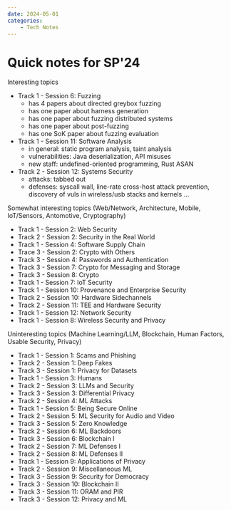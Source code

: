 ```yaml
---
date: 2024-05-01
categories:
    - Tech Notes
---
```


# Quick notes for SP'24

Interesting topics

- Track 1 - Session 6: Fuzzing
    + has 4 papers about directed greybox fuzzing
    + has one paper about harness generation
    + has one paper about fuzzing distributed systems
    + has one paper about post-fuzzing
    + has one SoK paper about fuzzing evaluation
- Track 1 - Session 11: Software Analysis
    + in general: static program analysis, taint analysis
    + vulnerabilities: Java deserialization, API misuses
    + new staff: undefined-oriented programming, Rust ASAN
- Track 2 - Session 12: Systems Security
    + attacks: tabbed out
    + defenses: syscall wall, line-rate cross-host attack prevention, discovery
    of vuls in wireless/usb stacks and kernels ...

Somewhat interesting topics (Web/Network, Architecture, Mobile, IoT/Sensors, Antomotive, Cryptography)

- Track 1 - Session 2: Web Security
- Track 2 - Session 2: Security in the Real World
- Track 1 - Session 4: Software Supply Chain
- Trace 3 - Session 2: Crypto with Others
- Track 3 - Session 4: Passwords and Authentication
- Track 3 - Session 7: Crypto for Messaging and Storage
- Track 3 - Session 8: Crypto
- Track 1 - Session 7: IoT Security
- Track 1 - Session 10: Provenance and Enterprise Security
- Track 2 - Session 10: Hardware Sidechannels
- Track 2 - Session 11: TEE and Hardware Security
- Track 1 - Session 12: Network Security
- Track 1 - Session 8: Wireless Security and Privacy

Uninteresting topics (Machine Learning/LLM, Blockchain, Human Factors, Usable Security, Privacy)

- Track 1 - Session 1: Scams and Phishing
- Track 2 - Session 1: Deep Fakes
- Track 3 - Session 1: Privacy for Datasets
- Track 1 - Session 3: Humans
- Track 2 - Session 3: LLMs and Security
- Track 3 - Session 3: Differential Privacy
- Track 2 - Session 4: ML Attacks
- Track 1 - Session 5: Being Secure Online
- Track 2 - Session 5: ML Security for Audio and Video
- Track 3 - Session 5: Zero Knowledge
- Track 2 - Session 6: ML Backdoors
- Track 3 - Session 6: Blockchain I
- Track 2 - Session 7: ML Defenses I
- Track 2 - Session 8: ML Defenses II
- Track 1 - Session 9: Applications of Privacy
- Track 2 - Session 9: Miscellaneous ML
- Track 3 - Session 9: Security for Democracy
- Track 3 - Session 10: Blockchain II
- Track 3 - Session 11: ORAM and PIR
- Track 3 - Session 12: Privacy and ML
